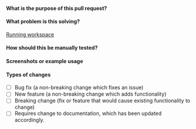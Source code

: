 #### What is the purpose of this pull request?

<!--- Describe your changes in detail. -->

#### What problem is this solving?
[Running workspace](http://link.com)


<!--- What is the motivation and context for this change? -->

#### How should this be manually tested?

#### Screenshots or example usage

#### Types of changes

- [ ] Bug fix (a non-breaking change which fixes an issue)
- [ ] New feature (a non-breaking change which adds functionality)
- [ ] Breaking change (fix or feature that would cause existing functionality to change)
- [ ] Requires change to documentation, which has been updated accordingly.